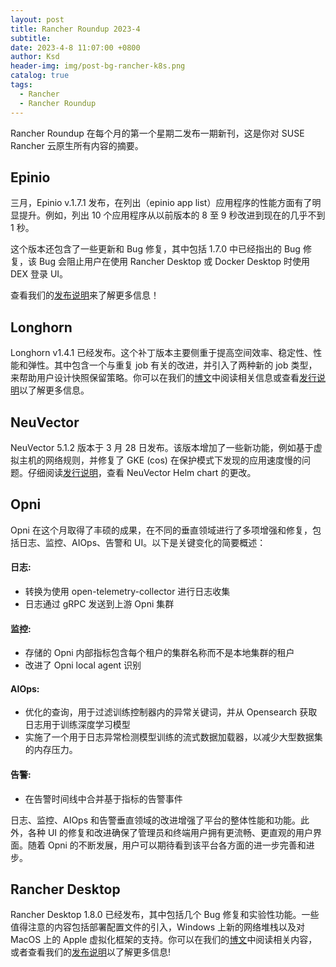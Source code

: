 ```yaml
---
layout: post
title: Rancher Roundup 2023-4
subtitle:
date: 2023-4-8 11:07:00 +0800
author: Ksd
header-img: img/post-bg-rancher-k8s.png
catalog: true
tags:
  - Rancher
  - Rancher Roundup
---
```


Rancher Roundup 在每个月的第一个星期二发布一期新刊，这是你对 SUSE Rancher 云原生所有内容的摘要。

## Epinio

三月，Epinio v.1.7.1 发布，在列出（epinio app list）应用程序的性能方面有了明显提升。例如，列出 10 个应用程序从以前版本的 8 至 9 秒改进到现在的几乎不到 1 秒。

这个版本还包含了一些更新和 Bug 修复，其中包括 1.7.0 中已经指出的 Bug 修复，该 Bug 会阻止用户在使用 Rancher Desktop 或 Docker Desktop 时使用 DEX 登录 UI。

查看我们的[发布说明](https://github.com/epinio/epinio/releases/tag/v1.7.1)来了解更多信息！

## Longhorn

Longhorn v1.4.1 已经发布。这个补丁版本主要侧重于提高空间效率、稳定性、性能和弹性。其中包含一个与重复 job 有关的改进，并引入了两种新的 job 类型，来帮助用户设计快照保留策略。你可以在我们的[博文](https://www.suse.com/c/rancher_blog/longhorn-v1-4-1/)中阅读相关信息或查看[发行说明](https://github.com/longhorn/longhorn/releases/tag/v1.4.1)以了解更多信息。

## NeuVector

NeuVector 5.1.2 版本于 3 月 28 日发布。该版本增加了一些新功能，例如基于虚拟主机的网络规则，并修复了 GKE (cos) 在保护模式下发现的应用速度慢的问题。仔细阅读[发行说明](https://github.com/neuvector/neuvector/releases/tag/v5.1.2)，查看 NeuVector Helm chart 的更改。

## Opni

Opni 在这个月取得了丰硕的成果，在不同的垂直领域进行了多项增强和修复，包括日志、监控、AIOps、告警和 UI。以下是关键变化的简要概述：

#### 日志:

- 转换为使用 open-telemetry-collector 进行日志收集
- 日志通过 gRPC 发送到上游 Opni 集群

#### 监控:

- 存储的 Opni 内部指标包含每个租户的集群名称而不是本地集群的租户
- 改进了 Opni local agent 识别

#### AIOps:

- 优化的查询，用于过滤训练控制器内的异常关键词，并从 Opensearch 获取日志用于训练深度学习模型
- 实施了一个用于日志异常检测模型训练的流式数据加载器，以减少大型数据集的内存压力。

#### 告警:

- 在告警时间线中合并基于指标的告警事件

日志、监控、AIOps 和告警垂直领域的改进增强了平台的整体性能和功能。此外，各种 UI 的修复和改进确保了管理员和终端用户拥有更流畅、更直观的用户界面。随着 Opni 的不断发展，用户可以期待看到该平台各方面的进一步完善和进步。

## Rancher Desktop

Rancher Desktop 1.8.0 已经发布，其中包括几个 Bug 修复和实验性功能。一些值得注意的内容包括部署配置文件的引入，Windows 上新的网络堆栈以及对 MacOS 上的 Apple 虚拟化框架的支持。你可以在我们的[博文](https://www.suse.com/c/rancher_blog/rancher-desktop-1-8-now-with-additional-configuration-options-and-more/)中阅读相关内容，或者查看我们的[发布说明](https://github.com/rancher-sandbox/rancher-desktop/releases/tag/v1.8.0)以了解更多信息!

